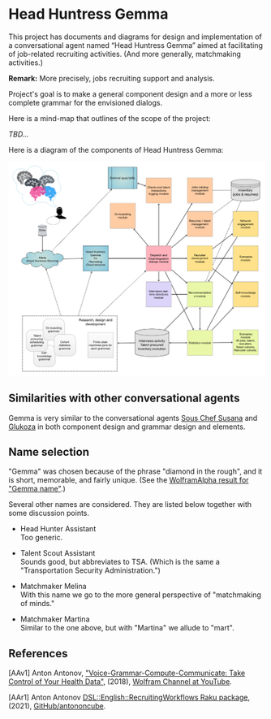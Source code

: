# Head Huntress Gemma

This project has documents and diagrams for design and implementation
of a conversational agent named “Head Huntress Gemma” aimed at facilitating 
of job-related recruiting activities. (And more generally, matchmaking activities.)

**Remark:** More precisely, jobs recruiting support and analysis.

Project's goal is to make a general component design and a more or less complete grammar
for the envisioned dialogs.

Here is a mind-map that outlines of the scope of the project:

*TBD...*

Here is a diagram of the components of Head Huntress Gemma:

[![HeadHuntressGemma](./Diagrams/Head-Huntress-Gemma-design.jpg)](./Diagrams/Head-Huntress-Gemma-design.jpg)

## Similarities with other conversational agents
 
Gemma is very similar to the conversational agents 
[Sous Chef Susana](../SousChefSusana) 
and
[Glukoza](../Glukoza)
in both component design and grammar design and elements.

## Name selection

"Gemma" was chosen because of the phrase "diamond in the rough", and it is short, memorable, 
and fairly unique. (See the 
[WolframAlpha result for "Gemma name"](https://www.wolframalpha.com/input/?i=Gemma+name).)

Several other names are considered. They are listed below together with some discussion points.

- Head Hunter Assistant   
  Too generic.
  
- Talent Scout Assistant  
  Sounds good, but abbreviates to TSA. (Which is the same a "Transportation Security Administration.")
  
- Matchmaker Melina   
  With this name we go to the more general perspective of "matchmaking of minds."
    
- Matchmaker Martina  
  Similar to the one above, but with "Martina" we allude to "mart".

  
## References

[AAv1] Anton Antonov, 
["Voice-Grammar-Compute-Communicate: Take Control of Your Health Data"](https://www.youtube.com/watch?v=_rI1RxkeAcA),
(2018),
[Wolfram Channel at YouTube](https://www.youtube.com/channel/UCJekgf6k62CQHdENWf2NgAQ).

[AAr1] Anton Antonov
[DSL::English::RecruitingWorkflows Raku package](https://github.com/antononcube/Raku-DSL-English-RecruitingWorkflows),
(2021),
[GitHub/antononcube](https://github.com/antononcube).
